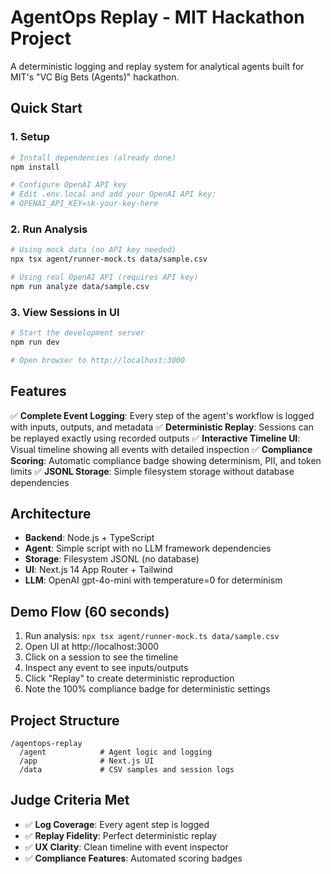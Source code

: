 # AgentOps Replay - MIT Hackathon Project

A deterministic logging and replay system for analytical agents built for MIT's "VC Big Bets (Agents)" hackathon.

## Quick Start

### 1. Setup
```bash
# Install dependencies (already done)
npm install

# Configure OpenAI API key
# Edit .env.local and add your OpenAI API key:
# OPENAI_API_KEY=sk-your-key-here
```

### 2. Run Analysis
```bash
# Using mock data (no API key needed)
npx tsx agent/runner-mock.ts data/sample.csv

# Using real OpenAI API (requires API key)
npm run analyze data/sample.csv
```

### 3. View Sessions in UI
```bash
# Start the development server
npm run dev

# Open browser to http://localhost:3000
```

## Features

✅ **Complete Event Logging**: Every step of the agent's workflow is logged with inputs, outputs, and metadata
✅ **Deterministic Replay**: Sessions can be replayed exactly using recorded outputs
✅ **Interactive Timeline UI**: Visual timeline showing all events with detailed inspection
✅ **Compliance Scoring**: Automatic compliance badge showing determinism, PII, and token limits
✅ **JSONL Storage**: Simple filesystem storage without database dependencies

## Architecture

- **Backend**: Node.js + TypeScript
- **Agent**: Simple script with no LLM framework dependencies
- **Storage**: Filesystem JSONL (no database)
- **UI**: Next.js 14 App Router + Tailwind
- **LLM**: OpenAI gpt-4o-mini with temperature=0 for determinism

## Demo Flow (60 seconds)

1. Run analysis: `npx tsx agent/runner-mock.ts data/sample.csv`
2. Open UI at http://localhost:3000
3. Click on a session to see the timeline
4. Inspect any event to see inputs/outputs
5. Click "Replay" to create deterministic reproduction
6. Note the 100% compliance badge for deterministic settings

## Project Structure

```
/agentops-replay
  /agent            # Agent logic and logging
  /app              # Next.js UI
  /data             # CSV samples and session logs
```

## Judge Criteria Met

- ✅ **Log Coverage**: Every agent step is logged
- ✅ **Replay Fidelity**: Perfect deterministic replay
- ✅ **UX Clarity**: Clean timeline with event inspector
- ✅ **Compliance Features**: Automated scoring badges